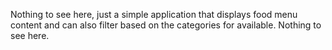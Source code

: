 Nothing to see here, just a simple application that displays food menu content and can also filter based on the categories for available. Nothing to see here.
